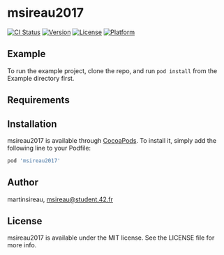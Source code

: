 # msireau2017

[![CI Status](http://img.shields.io/travis/martinsireau/msireau2017.svg?style=flat)](https://travis-ci.org/martinsireau/msireau2017)
[![Version](https://img.shields.io/cocoapods/v/msireau2017.svg?style=flat)](http://cocoapods.org/pods/msireau2017)
[![License](https://img.shields.io/cocoapods/l/msireau2017.svg?style=flat)](http://cocoapods.org/pods/msireau2017)
[![Platform](https://img.shields.io/cocoapods/p/msireau2017.svg?style=flat)](http://cocoapods.org/pods/msireau2017)

## Example

To run the example project, clone the repo, and run `pod install` from the Example directory first.

## Requirements

## Installation

msireau2017 is available through [CocoaPods](http://cocoapods.org). To install
it, simply add the following line to your Podfile:

```ruby
pod 'msireau2017'
```

## Author

martinsireau, msireau@student.42.fr

## License

msireau2017 is available under the MIT license. See the LICENSE file for more info.
